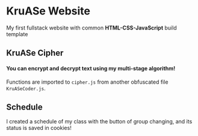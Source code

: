 # KruASe Website

My first fullstack website with common **HTML-CSS-JavaScript** build template

## KruASe Cipher
#### You can encrypt and decrypt text using **my multi-stage algorithm**!

Functions are imported to `cipher.js` from another obfuscated file `KruASeCoder.js`.

## Schedule

I created a schedule of my class with the button of group changing, and its status is saved in cookies!

